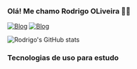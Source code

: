 ### Olá! Me chamo Rodrigo OLiveira ✌🏻


[![Blog](https://img.shields.io/badge/LinkedIn-0077B5?style=for-the-badge&logo=linkedin&logoColor=white)](https://www.linkedin.com/in/rodrigo-oliveira-740bb2201/)
[![Blog](https://img.shields.io/badge/Instagram-E4405F?style=for-the-badge&logo=instagram&logoColor=white)](#)

![Rodrigo's GitHub stats](https://github-readme-stats.vercel.app/api?username=Rodrigo&show=reviews,discussions_started,discussions_answered,prs_merged,prs_merged_percentage)
### Tecnologias de uso para estudo

